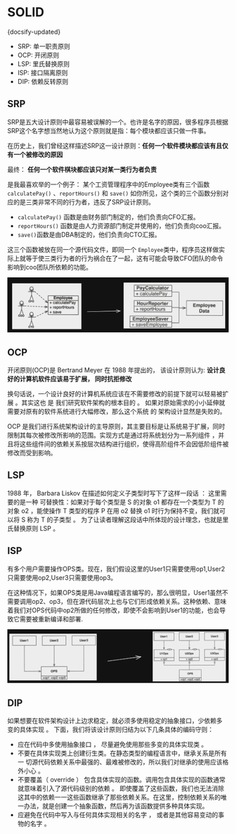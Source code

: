 # SOLID
{docsify-updated}

+ SRP: 单一职责原则
+ OCP: 开闭原则
+ LSP: 里氏替换原则
+ ISP: 接口隔离原则
+ DIP: 依赖反转原则

## SRP
SRP是五大设计原则中最容易被误解的一个。也许是名字的原因，很多程序员根据SRP这个名字想当然地认为这个原则就是指：每个模块都应该只做一件事。

在历史上，我们曾经这样描述SRP这一设计原则：**任何一个软件模块都应该有且仅有一个被修改的原因**

最终： **任何一个软件棋块都应该只对某一类行为者负责**

是我最喜欢举的一个例子：
某个工资管理程序中的Employee类有三个函数 `calculatePay()` 、`reportHours()` 和 `save()`
如你所见，这个类的三个函数分别对应的是三类非常不同的行为者，违反了SRP设计原则。
+ `calculatePay()` 函数是由财务部门制定的，他们负责向CFO汇报。
+ `reportHours()` 函数是由人力资源部门制定并使用的，他们负责向coo汇报。
+ `save()`函数是由DBA制定的，他们负责向CTO汇报。

这三个函数被放在同一个源代码文件，即同一个 `Employee`类中，程序员这样做实际上就等于使三类行为者的行为祸合在了一起，这有可能会导致CFO团队的命令影响到coo团队所依赖的功能。

<center><img src="pics/srp.png" alt=""></center>

## OCP
开闭原则(OCP)是 Bertrand Meyer 在 1988 年提出的， 该设计原则认为:
**设计良好的计算机软件应该易于扩展， 同时抗拒修改**

换句话说，一个设计良好的计算机系统应该在不需要修改的前提下就可以轻易被扩展 。其实这也 是 我们研究软件架构的根本目的 。 如果对原始需求的小小延伸就需要对原有的软件系统进行大幅修改，那么这个系统 的 架构设计显然是失败的。

OCP 是我们进行系统架构设计的主导原则，其主要目标是让系统易于扩展，同时限制其每次被修改所影响的范围。实现方式是通过将系统划分为一系列组件 ，并且将这些组件间的依赖关系按层次结构进行组织，使得高阶组件不会因低阶组件被修改而受到影响。

## LSP
1988 年， Barbara Liskov 在描述如何定义子类型时写下了这样一段话 ：
这里需要的是一种 可替换性：如果对于每个类型是 S 的对象 o1 都存在一个类型为 T 的对象 o2 ，能使操作 T 类型的程序 P 在用 o2 替换 o1 时行为保持不变，我们就可以将 S 称为 T 的子类型 。
为了让读者理解这段话中所体现的设计理念，也就是里氏替换原则 LSP 。

## ISP
有多个用户需要操作OPS类。现在，我们假设这里的User1只需要使用op1,User2只需要使用op2,User3只需要使用op3。

在这种情况下，如果OPS类是用Java编程语言编写的，那么很明显，User1虽然不需要调用op2、op3，但在源代码层次上也与它们形成依赖关系。这种依赖、意味着我们对OPS代码中op2所做的任何修改，即使不会影响到User1的功能，也会导致它需要被重新编译和部署.

<center><img src="pics/isp.png" alt=""></center>

## DIP
如果想要在软件架构设计上边求稳定，就必须多使用稳定的抽象接口，少依赖多 变的具体实现 。 下面，我们将该设计原则归结为以下几条具体的编码守则：
+ 应在代码中多使用抽象接口 ， 尽量避免使用那些多变的具体实现类 。
+ 不要在具体实现类上创建衍生类。在静态类型的编程语言中，继承关系是所有一 切源代码依赖关系中最强的、最难被修改的，所以我们对继承的使用应该格外小心 。
+ 不要覆盖（ override ） 包含具体实现的函数。调用包含具体实现的函数通常就意味着引入了源代码级别的依赖 。 即使覆盖了这些函数，我们也无法消除这其中的依赖一一这些函数继承了那些依赖关系。在这里，控制依赖关系的唯一办法，就是创建一个抽象函数，然后再为该函数提供多种具体实现。
+ 应避免在代码中写入与任何具体实现相关的名字 ， 或者是其他容易变动的事物的名字 。
